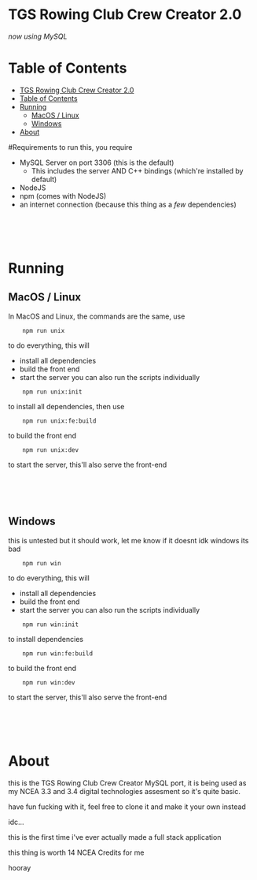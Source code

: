 # TGS Rowing Club Crew Creator 2.0
_now using MySQL_

# Table of Contents
- [TGS Rowing Club Crew Creator 2.0](#tgs-rowing-club-crew-creator-20)
- [Table of Contents](#table-of-contents)
- [Running](#running)
	- [MacOS / Linux](#macos--linux)
	- [Windows](#windows)
- [About](#about)

#Requirements
to run this, you require

- MySQL Server on port 3306 (this is the default)
  - This includes the server AND C++ bindings (which're installed by default)
- NodeJS
- npm (comes with NodeJS)
- an internet connection (because this thing as a *few* dependencies)

<br /><br /><br />

# Running
## MacOS / Linux
In MacOS and Linux, the commands are the same, use

```
	npm run unix
```

to do everything, this will
- install all dependencies
- build the front end
- start the server
you can also run the scripts individually

```
	npm run unix:init
```

to install all dependencies, then use

```
	npm run unix:fe:build
```

to build the front end

```
	npm run unix:dev
```

to start the server, this'll also serve the front-end

<br /><br /><br />

## Windows
this is untested but it should work, let me know if it doesnt idk windows its bad

```
	npm run win
```

to do everything, this will
- install all dependencies
- build the front end
- start the server
you can also run the scripts individually

```
	npm run win:init
```

to install dependencies

```
	npm run win:fe:build
```

to build the front end

```
	npm run win:dev
```

to start the server, this'll also serve the front-end

<br /><br /><br />

# About

this is the TGS Rowing Club Crew Creator MySQL port, it is being used as my NCEA 3.3 and 3.4 digital technologies assesment so it's quite basic.

have fun fucking with it, feel free to clone it and make it your own instead

idc...

this is the first time i've ever actually made a full stack application

this thing is worth 14 NCEA Credits for me

hooray